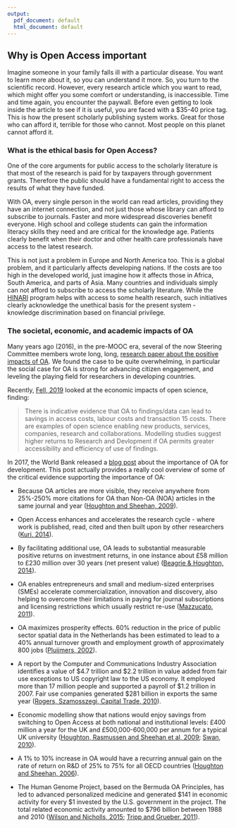 ```yaml
---
output:
  pdf_document: default
  html_document: default
---
```


## Why is Open Access important <a name="important"></a>

Imagine someone in your family falls ill with a particular disease. You want to learn more about it, so you can understand it more. So, you turn to the scientific record. However, every research article which you want to read, which might offer you some comfort or understanding, is inaccessible. Time and time again, you encounter the paywall. Before even getting to look inside the article to see if it is useful, you are faced with a $35-40 price tag. This is how the present scholarly publishing system works. Great for those who can afford it, terrible for those who cannot. Most people on this planet cannot afford it.

### What is the ethical basis for Open Access? <a name="ethics"></a>

One of the core arguments for public access to the scholarly literature is that most of the research is paid for by taxpayers through government grants. Therefore the public should have a fundamental right to access the results of what they have funded.

With OA, every single person in the world can read articles, providing they have an internet connection, and not just those whose library can afford to subscribe to journals. Faster and more widespread discoveries benefit everyone. High school and college students can gain the information literacy skills they need and are critical for the knowledge age. Patients clearly benefit when their doctor and other health care professionals have access to the latest research.

This is not just a problem in Europe and North America too. This is a global problem, and it particularly affects developing nations. If the costs are too high in the developed world, just imagine how it affects those in Africa, South America, and parts of Asia. Many countries and individuals simply can not afford to subscribe to access the scholarly literature. While the [HINARI](https://en.wikipedia.org/wiki/HINARI) program helps with access to some health research, such initiatives clearly acknowledge the unethical basis for the present system - knowledge discrimination based on financial privilege.

### The societal, economic, and academic impacts of OA

Many years ago (2016), in the pre-MOOC era, several of the now Steering Committee members wrote long, long, [research paper about the positive impacts of OA](https://f1000research.com/articles/5-632/v3). We found the case to be quite overwhelming, in particular the social case for OA is strong for advancing citizen engagement, and leveling the playing field for researchers in developing countries.

Recently, [Fell, 2019](https://github.com/OpenScienceMOOC/Module-6-Open-Access-to-Research-Papers/blob/master/Reading%20Material_Open%20Access%20to%20Research%20Papers/Fell%2C%202019.pdf) looked at the economic impacts of open science, finding:

> There is indicative evidence that OA to findings/data can lead to savings in access costs, labour costs and transaction 15 costs. There are examples of open science enabling new products, services, companies, research and collaborations. Modelling studies suggest higher returns to Research and Devlopment if OA permits greater accessibility and efficiency of use of findings.

In 2017, the World Bank released a [blog post](http://blogs.worldbank.org/voices/open-order-end-extreme-poverty-0) about the importance of OA for development. This post actually provides a really cool overview of some of the critical evidence supporting the importance of OA:

* Because OA articles are more visible, they receive anywhere from 25%-250% more citations for OA than Non-OA (NOA) articles in the same journal and year ([Houghton and Sheehan, 2009](http://vuir.vu.edu.au/15221/1/v39_i1_10_-houghton.pdf)).

* Open Access enhances and accelerates the research cycle - where work is published, read, cited and then built upon by other researchers ([Kuri, 2014](http://www.ajms.co.in/sites/ajms2015/index.php/ajms/article/view/329)).  

* By facilitating additional use, OA leads to substantial measurable positive returns on investment returns, in one instance about £58 million to £230 million over 30 years (net present value) ([Beagrie & Houghton, 2014](http://repository.jisc.ac.uk/5568/1/iDF308_-_Digital_Infrastructure_Directions_Report,_Jan14_v1-04.pdf)).

* OA enables entrepreneurs and small and medium-sized enterprises (SMEs) accelerate commercialization, innovation and discovery, also helping to overcome their limitations in paying for journal subscriptions and licensing restrictions which usually restrict re-use ([Mazzucato, 2011](http://oro.open.ac.uk/30159/1/Entrepreneurial_State_-_web.pdf)).
    
* OA maximizes prosperity effects. 60% reduction in the price of public sector spatial data in the Netherlands has been estimated to lead to a 40% annual turnover growth and employment growth of approximately 800 jobs ([Pluijmers, 2002](https://www.fig.net/resources/proceedings/fig_proceedings/fig_2002/Ts3-6/TS3_6_pluijmers.pdf)).

* A report by the Computer and Communications Industry Association identifies a value of $4.7 trillion and $2.2 trillion in value added from fair use exceptions to US copyright law to the US economy. It employed more than 17 million people and supported a payroll of $1.2 trillion in 2007. Fair use companies generated $281 billion in exports the same year ([Rogers, Szamosszegi, Capital Trade, 2010](https://www.wired.com/images_blogs/threatlevel/2010/04/fairuseeconomy.pdf)).
    
* Economic modelling show that nations would enjoy savings from switching to Open Access at both national and institutional levels: £400 million a year for the UK and £500,000-600,000 per annum for a typical UK university ([Houghton, Rasmussen and Sheehan et al, 2009](http://www.jisc.ac.uk/publications/documents/economicpublishingmodelsfinalreport.aspx); [Swan, 2010](https://eprints.soton.ac.uk/268584/)).


* A 1% to 10% increase in OA would have a recurring annual gain on the rate of return on R&D of 25% to 75% for all OECD countries ([Houghton and Sheehan, 2006](https://www.vu.edu.au/sites/default/files/wp23_2006_cses.pdf)).

* The Human Genome Project, based on the Bermuda OA Principles, has led to advanced personalized medicine and generated $141 in economic activity for every $1 invested by the U.S. government in the project.  The total related economic activity amounted to $796 billion between 1988 and 2010 ([Wilson and Nicholls, 2015](https://doi.org/10.2147/RMHP.S58728); [Tripp and Grueber, 2011](https://www.genome.gov/27544383/calculating-the-economic-impact-of-the-human-genome-project/)).

